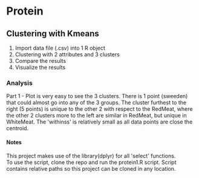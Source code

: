 # Protein

## Clustering with Kmeans

1. Import data file (.csv) into 1 R object
2. Clustering with 2 attributes and 3 clusters
3. Compare the results
4. Visualize the results


### Analysis
Part 1 - Plot is very easy to see the 3 clusters.  There is 1 point (sweeden) that could almost go into
any of the 3 groups.  The cluster furthest to the right (5 points) is unique to the other 2 with respect
to the RedMeat, where the other 2 clusters more to the left are similar in RedMeat, but unique in WhiteMeat.
The 'withinss' is relatively small as all data points are close the centroid.

#### Notes
This project makes use of the library(dplyr) for all 'select' functions.  
To use the script, clone the repo and run the protein1.R script.  Script contains relative paths so this project can be cloned in any location.